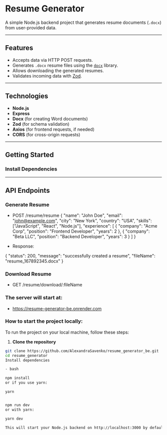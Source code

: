 # Resume Generator

A simple Node.js backend project that generates resume documents (`.docx`) from user-provided data. 

---

## Features

- Accepts data via HTTP POST requests.
- Generates `.docx` resume files using the [`docx`](https://www.npmjs.com/package/docx) library.
- Allows downloading the generated resumes.
- Validates incoming data with [Zod](https://github.com/colinhacks/zod).

---

## Technologies

- **Node.js**
- **Express**
- **Docx** (for creating Word documents)
- **Zod** (for schema validation)
- **Axios** (for frontend requests, if needed)
- **CORS** (for cross-origin requests)

---

## Getting Started

### Install Dependencies

--- 

## API Endpoints

### Generate Resume

- POST /resume/resume
{
  "name": "John Doe",
  "email": "john@example.com",
  "city": "New York",
  "country": "USA",
  "skills": ["JavaScript", "React", "Node.js"],
  "experience": [
    { "company": "Acme Corp", "position": "Frontend Developer", "years": 2 },
    { "company": "Beta LLC", "position": "Backend Developer", "years": 3 }
  ]
}

- Response:

{
  "status": 200,
  "message": "successfully created a resume",
  "fileName": "resume_167892345.docx"
}

### Download Resume

- GET /resume/download/:fileName

### The server will start at:
- https://resume-generator-be.onrender.com

### How to start the project locally:
To run the project on your local machine, follow these steps:

1. **Clone the repository**  
```bash
git clone https://github.com/AlexandraSavenko/resume_generator_be.git
cd resume_generator
Install dependencies

- bash

npm install
or if you use yarn:

yarn


npm run dev
or with yarn:

yarn dev

This will start your Node.js backend on http://localhost:3000 by default.
